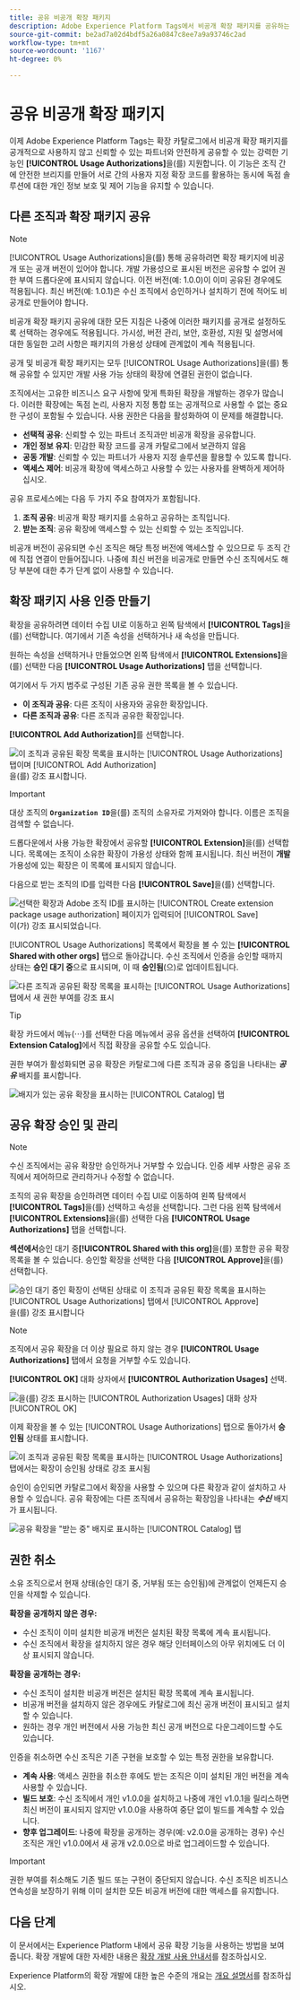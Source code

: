 ```yaml
---
title: 공유 비공개 확장 패키지
description: Adobe Experience Platform Tags에서 비공개 확장 패키지를 공유하는 방법을 알아봅니다.
source-git-commit: be2ad7a02d4bdf5a26a0847c8ee7a9a93746c2ad
workflow-type: tm+mt
source-wordcount: '1167'
ht-degree: 0%

---
```


# 공유 비공개 확장 패키지

이제 Adobe Experience Platform Tags는 확장 카탈로그에서 비공개 확장 패키지를 공개적으로 사용하지 않고 신뢰할 수 있는 파트너와 안전하게 공유할 수 있는 강력한 기능인 **[!UICONTROL Usage Authorizations]**&#x200B;을(를) 지원합니다. 이 기능은 조직 간에 안전한 브리지를 만들어 서로 간의 사용자 지정 확장 코드를 활용하는 동시에 독점 솔루션에 대한 개인 정보 보호 및 제어 기능을 유지할 수 있습니다.

## 다른 조직과 확장 패키지 공유

>[!NOTE]
>
>[!UICONTROL Usage Authorizations]을(를) 통해 공유하려면 확장 패키지에 비공개 또는 공개 버전이 있어야 합니다. 개발 가용성으로 표시된 버전은 공유할 수 없어 권한 부여 드롭다운에 표시되지 않습니다. 이전 버전(예: 1.0.0)이 이미 공유된 경우에도 적용됩니다. 최신 버전(예: 1.0.1)은 수신 조직에서 승인하거나 설치하기 전에 적어도 비공개로 만들어야 합니다.
>
>비공개 확장 패키지 공유에 대한 모든 지침은 나중에 이러한 패키지를 공개로 설정하도록 선택하는 경우에도 적용됩니다. 가시성, 버전 관리, 보안, 호환성, 지원 및 설명서에 대한 동일한 고려 사항은 패키지의 가용성 상태에 관계없이 계속 적용됩니다.

공개 및 비공개 확장 패키지는 모두 [!UICONTROL Usage Authorizations]을(를) 통해 공유할 수 있지만 개발 사용 가능 상태의 확장에 연결된 권한이 없습니다.

조직에서는 고유한 비즈니스 요구 사항에 맞게 특화된 확장을 개발하는 경우가 많습니다. 이러한 확장에는 독점 논리, 사용자 지정 통합 또는 공개적으로 사용할 수 없는 중요한 구성이 포함될 수 있습니다. 사용 권한은 다음을 활성화하여 이 문제를 해결합니다.

- **선택적 공유**: 신뢰할 수 있는 파트너 조직과만 비공개 확장을 공유합니다.
- **개인 정보 유지**: 민감한 확장 코드를 공개 카탈로그에서 보관하지 않음
- **공동 개발**: 신뢰할 수 있는 파트너가 사용자 지정 솔루션을 활용할 수 있도록 합니다.
- **액세스 제어**: 비공개 확장에 액세스하고 사용할 수 있는 사용자를 완벽하게 제어하십시오.

공유 프로세스에는 다음 두 가지 주요 참여자가 포함됩니다.

1. **조직 공유**: 비공개 확장 패키지를 소유하고 공유하는 조직입니다.
2. **받는 조직**: 공유 확장에 액세스할 수 있는 신뢰할 수 있는 조직입니다.

비공개 버전이 공유되면 수신 조직은 해당 특정 버전에 액세스할 수 있으므로 두 조직 간에 직접 연결이 만들어집니다. 나중에 최신 버전을 비공개로 만들면 수신 조직에서도 해당 부분에 대한 추가 단계 없이 사용할 수 있습니다.

## 확장 패키지 사용 인증 만들기

확장을 공유하려면 데이터 수집 UI로 이동하고 왼쪽 탐색에서 **[!UICONTROL Tags]**&#x200B;을(를) 선택합니다. 여기에서 기존 속성을 선택하거나 새 속성을 만듭니다.

원하는 속성을 선택하거나 만들었으면 왼쪽 탐색에서 **[!UICONTROL Extensions]**&#x200B;을(를) 선택한 다음 **[!UICONTROL Usage Authorizations]** 탭을 선택합니다.

여기에서 두 가지 범주로 구성된 기존 공유 권한 목록을 볼 수 있습니다.

- **이 조직과 공유**: 다른 조직이 사용자와 공유한 확장입니다.
- **다른 조직과 공유**: 다른 조직과 공유한 확장입니다.

**[!UICONTROL Add Authorization]**&#x200B;를 선택합니다.

![이 조직과 공유된 확장 목록을 표시하는 [!UICONTROL Usage Authorizations] 탭이며 [!UICONTROL Add Authorization]](../images/shared-extensions/add-authorization.png)을(를) 강조 표시합니다.

>[!IMPORTANT]
>
>대상 조직의 **`Organization ID`**&#x200B;을(를) 조직의 소유자로 가져와야 합니다. 이름은 조직을 검색할 수 없습니다.

드롭다운에서 사용 가능한 확장에서 공유할 **[!UICONTROL Extension]**&#x200B;을(를) 선택합니다. 목록에는 조직이 소유한 확장이 가용성 상태와 함께 표시됩니다. 최신 버전이 **개발** 가용성에 있는 확장은 이 목록에 표시되지 않습니다.

다음으로 받는 조직의 ID를 입력한 다음 **[!UICONTROL Save]**&#x200B;을(를) 선택합니다.

![선택한 확장과 Adobe 조직 ID를 표시하는 [!UICONTROL Create extension package usage authorization] 페이지가 입력되어 [!UICONTROL Save]](../images/shared-extensions/save-authorization.png)이(가) 강조 표시되었습니다.

[!UICONTROL Usage Authorizations] 목록에서 확장을 볼 수 있는 **[!UICONTROL Shared with other orgs]** 탭으로 돌아갑니다. 수신 조직에서 인증을 승인할 때까지 상태는 **승인 대기 중**&#x200B;으로 표시되며, 이 때 **승인됨**(으)로 업데이트됩니다.

![다른 조직과 공유된 확장 목록을 표시하는 [!UICONTROL Usage Authorizations] 탭에서 새 권한 부여를 강조 표시](../images/shared-extensions/new-authorization.png)

>[!TIP]
>
>확장 카드에서 메뉴(⋯)를 선택한 다음 메뉴에서 공유 옵션을 선택하여 **[!UICONTROL Extension Catalog]**&#x200B;에서 직접 확장을 공유할 수도 있습니다.

권한 부여가 활성화되면 공유 확장은 카탈로그에 다른 조직과 공유 중임을 나타내는 ***공유*** 배지를 표시합니다.

![배지가 있는 공유 확장을 표시하는 [!UICONTROL Catalog] 탭](../images/shared-extensions/sharing-badge.png)

## 공유 확장 승인 및 관리

>[!NOTE]
>
>수신 조직에서는 공유 확장만 승인하거나 거부할 수 있습니다. 인증 세부 사항은 공유 조직에서 제어하므로 관리하거나 수정할 수 없습니다.

조직의 공유 확장을 승인하려면 데이터 수집 UI로 이동하여 왼쪽 탐색에서 **[!UICONTROL Tags]**&#x200B;을(를) 선택하고 속성을 선택합니다. 그런 다음 왼쪽 탐색에서 **[!UICONTROL Extensions]**&#x200B;을(를) 선택한 다음 **[!UICONTROL Usage Authorizations]** 탭을 선택합니다.

**섹션에서**&#x200B;승인 대기 중&#x200B;**[!UICONTROL Shared with this org]**&#x200B;을(를) 포함한 공유 확장 목록을 볼 수 있습니다. 승인할 확장을 선택한 다음 **[!UICONTROL Approve]**&#x200B;을(를) 선택합니다.

![승인 대기 중인 확장이 선택된 상태로 이 조직과 공유된 확장 목록을 표시하는 [!UICONTROL Usage Authorizations] 탭에서 [!UICONTROL Approve]](../images/shared-extensions/approve-authorization.png)을(를) 강조 표시합니다

>[!NOTE]
>
>조직에서 공유 확장을 더 이상 필요로 하지 않는 경우 **[!UICONTROL Usage Authorizations]** 탭에서 요청을 거부할 수도 있습니다.

**[!UICONTROL OK]** 대화 상자에서 **[!UICONTROL Authorization Usages]** 선택.

![을(를) 강조 표시하는 [!UICONTROL Authorization Usages] 대화 상자 [!UICONTROL OK]](../images/shared-extensions/confirmation.png)

이제 확장을 볼 수 있는 [!UICONTROL Usage Authorizations] 탭으로 돌아가서 **승인됨** 상태를 표시합니다.

![이 조직과 공유된 확장 목록을 표시하는 [!UICONTROL Usage Authorizations] 탭에서는 확장이 승인됨 상태로 강조 표시됨](../images/shared-extensions/approved-authorization.png)

승인이 승인되면 카탈로그에서 확장을 사용할 수 있으며 다른 확장과 같이 설치하고 사용할 수 있습니다. 공유 확장에는 다른 조직에서 공유하는 확장임을 나타내는 ***수신*** 배지가 표시됩니다.

![공유 확장을 &quot;받는 중&quot; 배지로 표시하는 [!UICONTROL Catalog] 탭](../images/shared-extensions/receiving-badge.png)

## 권한 취소

소유 조직으로서 현재 상태(승인 대기 중, 거부됨 또는 승인됨)에 관계없이 언제든지 승인을 삭제할 수 있습니다.

**확장을 공개하지 않은 경우:**

- 수신 조직이 이미 설치한 비공개 버전은 설치된 확장 목록에 계속 표시됩니다.
- 수신 조직에서 확장을 설치하지 않은 경우 해당 인터페이스의 아무 위치에도 더 이상 표시되지 않습니다.

**확장을 공개하는 경우:**

- 수신 조직이 설치한 비공개 버전은 설치된 확장 목록에 계속 표시됩니다.
- 비공개 버전을 설치하지 않은 경우에도 카탈로그에 최신 공개 버전이 표시되고 설치할 수 있습니다.
- 원하는 경우 개인 버전에서 사용 가능한 최신 공개 버전으로 다운그레이드할 수도 있습니다.

인증을 취소하면 수신 조직은 기존 구현을 보호할 수 있는 특정 권한을 보유합니다.

- **계속 사용**: 액세스 권한을 취소한 후에도 받는 조직은 이미 설치된 개인 버전을 계속 사용할 수 있습니다.
- **빌드 보호**: 수신 조직에서 개인 v1.0.0을 설치하고 나중에 개인 v1.0.1을 릴리스하면 최신 버전이 표시되지 않지만 v1.0.0을 사용하여 중단 없이 빌드를 계속할 수 있습니다.
- **향후 업그레이드**: 나중에 확장을 공개하는 경우(예: v2.0.0을 공개하는 경우) 수신 조직은 개인 v1.0.0에서 새 공개 v2.0.0으로 바로 업그레이드할 수 있습니다.

>[!IMPORTANT]
>
>권한 부여를 취소해도 기존 빌드 또는 구현이 중단되지 않습니다. 수신 조직은 비즈니스 연속성을 보장하기 위해 이미 설치한 모든 비공개 버전에 대한 액세스를 유지합니다.

## 다음 단계

이 문서에서는 Experience Platform 내에서 공유 확장 기능을 사용하는 방법을 보여 줍니다. 확장 개발에 대한 자세한 내용은 [확장 개발 사용 안내서](./getting-started.md)를 참조하십시오.

Experience Platform의 확장 개발에 대한 높은 수준의 개요는 [개요 설명서](./overview.md)를 참조하십시오.
